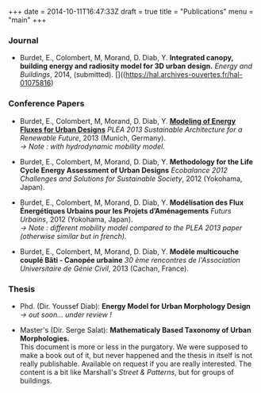 +++
date = 2014-10-11T16:47:33Z
draft = true
title = "Publications"
menu = "main"
+++

### Journal
- Burdet, E., Colombert, M, Morand, D. Diab, Y. **Integrated canopy, building energy and radiosity model for 3D urban design.**
*Energy and Buildings*, 2014, (submitted). [<i class="fa fa-link"></i>]((https://hal.archives-ouvertes.fr/hal-01075816)

### Conference Papers

- Burdet, E., Colombert, M, Morand, D. Diab, Y. [**Modeling of Energy Fluxes for Urban Designs**](http://mediatum.ub.tum.de/node?id=1169330)
*PLEA 2013 Sustainable Architecture for a Renewable Future*, 2013 (Munich, Germany). [<i class="fa fa-link"></i>](http://mediatum.ub.tum.de/node?id=1169330)
<br /> *&rarr; Note : with hydrodynamic mobility model.*

- Burdet, E., Colombert, M, Morand, D. Diab, Y. **Methodology for the Life Cycle Energy Assessment of Urban Designs**
*Ecobalance 2012 Challenges and Solutions for Sustainable Society*, 2012 (Yokohama, Japan).

- Burdet, E., Colombert, M, Morand, D. Diab, Y. **Modélisation des Flux Énergétiques Urbains pour les Projets d’Aménagements**
*Futurs Urbains*, 2012 (Yokohama, Japan). [<i class="fa fa-link"></i>](http://villes-environnement.fr/fr/login.html)
<br /> *&rarr; Note : different mobility model compared to the PLEA 2013 paper (otherwise similar but in french).*

- Burdet, E., Colombert, M, Morand, D. Diab, Y. **Modèle multicouche couplé Bâti - Canopée urbaine**
*30 ème rencontres de l'Association Universitaire de Génie Civil*, 2013 (Cachan, France).


### Thesis
- Phd. (Dir. Youssef Diab): **Energy Model for Urban Morphology Design**  
*&rarr; out soon… under review !*

- Master's (Dir. Serge Salat): **Mathematicaly Based Taxonomy of Urban Morphologies.**  
This document is more or less in the purgatory. We were supposed to make a book out of it, but never happened and the thesis in itself is not really publishable. Available on request if you are really interested. The content is a bit like Marshall's *Street & Patterns*, but for groups of buildings.
